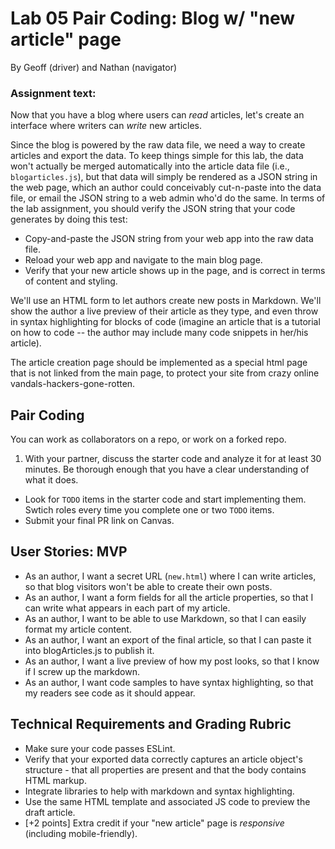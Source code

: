 # Lab 05 Pair Coding: Blog w/ "new article" page

By Geoff (driver) and Nathan (navigator)

### Assignment text:
Now that you have a blog where users can *read* articles, let's create an interface where writers can *write* new articles.

Since the blog is powered by the raw data file, we need a way to create articles and export the data. To keep things simple for this lab, the data won't actually be merged automatically into the article data file (i.e., `blogarticles.js`), but that data will simply be rendered as a JSON string in the web page, which an author could conceivably cut-n-paste into the data file, or email the JSON string to a web admin who'd do the same. In terms of the lab assignment, you should verify the JSON string that your code generates by doing this test:<br>
- Copy-and-paste the JSON string from your web app into the raw data file.
- Reload your web app and navigate to the main blog page.
- Verify that your new article shows up in the page, and is correct in terms of content and styling.

We'll use an HTML form to let authors create new posts in Markdown. We'll show the author a live preview of their article as they type, and even throw in syntax highlighting for blocks of code (imagine an article that is a tutorial on how to code -- the author may include many code snippets in her/his article).

The article creation page should be implemented as a special html page that is not linked from the main page, to protect your site from crazy online vandals-hackers-gone-rotten.

## Pair Coding
You can work as collaborators on a repo, or work on a forked repo.
1. With your partner, discuss the starter code and analyze it for at least 30 minutes. Be thorough enough that you have a clear understanding of what it does.
- Look for `TODO` items in the starter code and start implementing them. Swtich roles every time you complete one or two `TODO` items.
- Submit your final PR link on Canvas.

## User Stories: MVP
- As an author, I want a secret URL (`new.html`) where I can write articles, so that blog visitors won't be able to create their own posts.
- As an author, I want a form fields for all the article properties, so that I can write what appears in each part of my article.
- As an author, I want to be able to use Markdown, so that I can easily format my article content.
- As an author, I want an export of the final article, so that I can paste it into blogArticles.js to publish it.
- As an author, I want a live preview of how my post looks, so that I know if I screw up the markdown.
- As an author, I want code samples to have syntax highlighting, so that my readers see code as it should appear.

## Technical Requirements and Grading Rubric
- Make sure your code passes ESLint.
- Verify that your exported data correctly captures an article object's structure - that all properties are present and that the body contains HTML markup.
- Integrate libraries to help with markdown and syntax highlighting.
- Use the same HTML template and associated JS code to preview the draft article.
- [+2 points] Extra credit if your "new article" page is *responsive* (including mobile-friendly).
